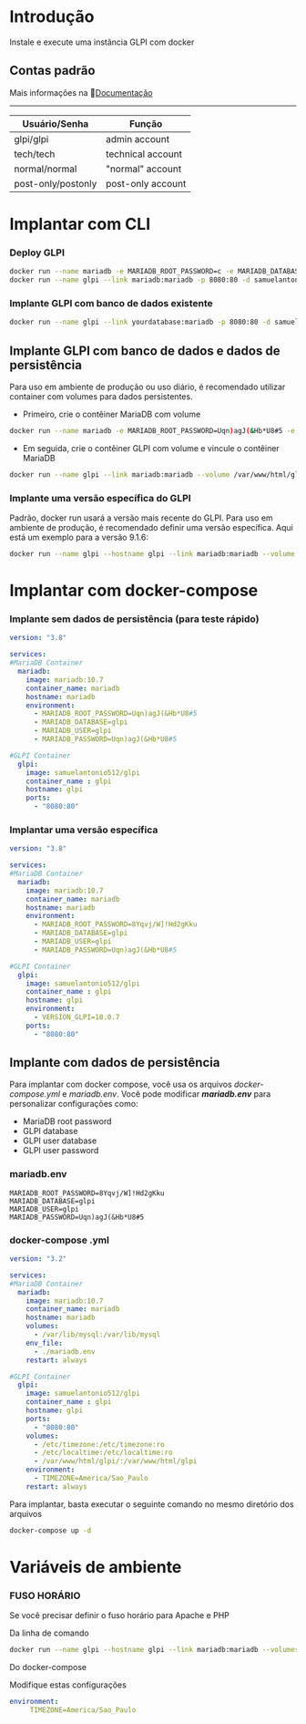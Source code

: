 # Introdução

Instale e execute uma instância GLPI com docker

## Contas padrão

Mais informações na 📄[Documentação](https://glpi-install.readthedocs.io/en/latest/install/wizard.html#end-of-installation)
 ___________________________________________
| Usuário/Senha     	|      Função        	|
|---------------------|---------------------|
| glpi/glpi          	| admin account     	|
| tech/tech          	| technical account 	|
| normal/normal      	| "normal" account  	|
| post-only/postonly 	| post-only account 	|

# Implantar com CLI

### Deploy GLPI 
```sh
docker run --name mariadb -e MARIADB_ROOT_PASSWORD=c -e MARIADB_DATABASE=glpi -e MARIADB_USER=glpi -e MARIADB_PASSWORD=Uqn)agJ(&Hb*U8#5 -d mariadb:10.7
docker run --name glpi --link mariadb:mariadb -p 8080:80 -d samuelantonio512/glpi
```

### Implante GLPI com banco de dados existente
```sh
docker run --name glpi --link yourdatabase:mariadb -p 8080:80 -d samuelantonio512/glpi
```

## Implante GLPI com banco de dados e dados de persistência

Para uso em ambiente de produção ou uso diário, é recomendado utilizar container com volumes para dados persistentes.

* Primeiro, crie o contêiner MariaDB com volume

```sh
docker run --name mariadb -e MARIADB_ROOT_PASSWORD=Uqn)agJ(&Hb*U8#5 -e MARIADB_DATABASE=glpidb -e MARIADB_USER=glpi_user -e MARIADB_PASSWORD=glpi --volume /var/lib/mysql:/var/lib/mysql -d mariadb:10.7
```

* Em seguida, crie o contêiner GLPI com volume e vincule o contêiner MariaDB

```sh
docker run --name glpi --link mariadb:mariadb --volume /var/www/html/glpi:/var/www/html/glpi -p 8080:80 -d samuelantonio512/glpi
```



### Implante uma versão específica do GLPI
Padrão, docker run usará a versão mais recente do GLPI.
Para uso em ambiente de produção, é recomendado definir uma versão específica.
Aqui está um exemplo para a versão 9.1.6:

```sh
docker run --name glpi --hostname glpi --link mariadb:mariadb --volume /var/www/html/glpi:/var/www/html/glpi -p 8080:80 --env "VERSION_GLPI=9.1.6" -d samuelantonio512/glpi
```

# Implantar com docker-compose

### Implante sem dados de persistência (para teste rápido)

```yaml
version: "3.8"

services:
#MariaDB Container
  mariadb:
    image: mariadb:10.7
    container_name: mariadb
    hostname: mariadb
    environment:
      - MARIADB_ROOT_PASSWORD=Uqn)agJ(&Hb*U8#5
      - MARIADB_DATABASE=glpi
      - MARIADB_USER=glpi
      - MARIADB_PASSWORD=Uqn)agJ(&Hb*U8#5

#GLPI Container
  glpi:
    image: samuelantonio512/glpi
    container_name : glpi
    hostname: glpi
    ports:
      - "8080:80"
```

### Implantar uma versão específica

```yaml
version: "3.8"

services:
#MariaDB Container
  mariadb:
    image: mariadb:10.7
    container_name: mariadb
    hostname: mariadb
    environment:
      - MARIADB_ROOT_PASSWORD=8Yqvj/W]!Hd2gKku
      - MARIADB_DATABASE=glpi
      - MARIADB_USER=glpi
      - MARIADB_PASSWORD=Uqn)agJ(&Hb*U8#5

#GLPI Container
  glpi:
    image: samuelantonio512/glpi
    container_name : glpi
    hostname: glpi
    environment:
      - VERSION_GLPI=10.0.7
    ports:
      - "8080:80"
```

## Implante com dados de persistência

Para implantar com docker compose, você usa os arquivos *docker-compose.yml* e *mariadb.env*.
Você pode modificar **_mariadb.env_** para personalizar configurações como:

* MariaDB root password
* GLPI database
* GLPI user database
* GLPI user password


### mariadb.env
```
MARIADB_ROOT_PASSWORD=8Yqvj/W]!Hd2gKku
MARIADB_DATABASE=glpi
MARIADB_USER=glpi
MARIADB_PASSWORD=Uqn)agJ(&Hb*U8#5
```

### docker-compose .yml
```yaml
version: "3.2"

services:
#MariaDB Container
  mariadb:
    image: mariadb:10.7
    container_name: mariadb
    hostname: mariadb
    volumes:
      - /var/lib/mysql:/var/lib/mysql
    env_file:
      - ./mariadb.env
    restart: always

#GLPI Container
  glpi:
    image: samuelantonio512/glpi
    container_name : glpi
    hostname: glpi
    ports:
      - "8080:80"
    volumes:
      - /etc/timezone:/etc/timezone:ro
      - /etc/localtime:/etc/localtime:ro
      - /var/www/html/glpi/:/var/www/html/glpi
    environment:
      - TIMEZONE=America/Sao_Paulo
    restart: always
```

Para implantar, basta executar o seguinte comando no mesmo diretório dos arquivos

```sh
docker-compose up -d
```

# Variáveis ​​de ambiente

### FUSO HORÁRIO
Se você precisar definir o fuso horário para Apache e PHP

Da linha de comando
```sh
docker run --name glpi --hostname glpi --link mariadb:mariadb --volumes-from glpi-data -p 8080:80 --env "TIMEZONE=America/Sao_Paulo" -d samuelantonio512/glpi
```

Do docker-compose

Modifique estas configurações
```yaml
environment:
     TIMEZONE=America/Sao_Paulo
```

